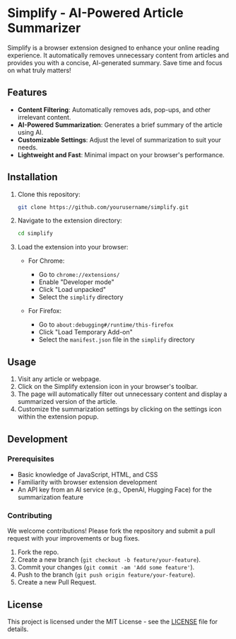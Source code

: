 # Simplify - AI-Powered Article Summarizer

Simplify is a browser extension designed to enhance your online reading experience. It automatically removes unnecessary content from articles and provides you with a concise, AI-generated summary. Save time and focus on what truly matters!

## Features

- **Content Filtering**: Automatically removes ads, pop-ups, and other irrelevant content.
- **AI-Powered Summarization**: Generates a brief summary of the article using AI.
- **Customizable Settings**: Adjust the level of summarization to suit your needs.
- **Lightweight and Fast**: Minimal impact on your browser's performance.

## Installation

1. Clone this repository:
    ```bash
    git clone https://github.com/yourusername/simplify.git
    ```

2. Navigate to the extension directory:
    ```bash
    cd simplify
    ```

3. Load the extension into your browser:
    - For Chrome: 
      - Go to `chrome://extensions/`
      - Enable "Developer mode"
      - Click "Load unpacked"
      - Select the `simplify` directory

    - For Firefox:
      - Go to `about:debugging#/runtime/this-firefox`
      - Click "Load Temporary Add-on"
      - Select the `manifest.json` file in the `simplify` directory

## Usage

1. Visit any article or webpage.
2. Click on the Simplify extension icon in your browser's toolbar.
3. The page will automatically filter out unnecessary content and display a summarized version of the article.
4. Customize the summarization settings by clicking on the settings icon within the extension popup.

## Development

### Prerequisites

- Basic knowledge of JavaScript, HTML, and CSS
- Familiarity with browser extension development
- An API key from an AI service (e.g., OpenAI, Hugging Face) for the summarization feature

### Contributing

We welcome contributions! Please fork the repository and submit a pull request with your improvements or bug fixes. 

1. Fork the repo.
2. Create a new branch (`git checkout -b feature/your-feature`).
3. Commit your changes (`git commit -am 'Add some feature'`).
4. Push to the branch (`git push origin feature/your-feature`).
5. Create a new Pull Request.

## License

This project is licensed under the MIT License - see the [LICENSE](LICENSE) file for details.
